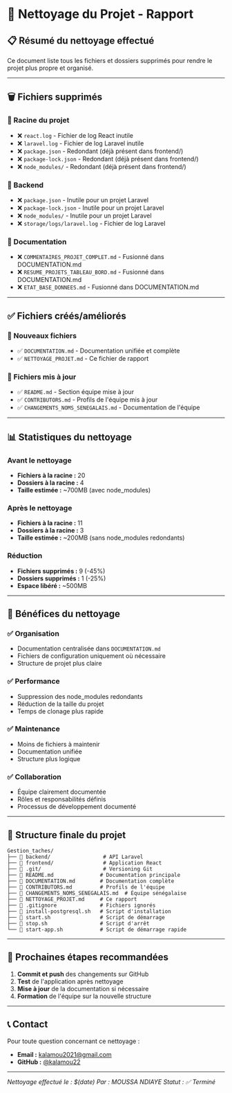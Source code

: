 # 🧹 Nettoyage du Projet - Rapport

## 📋 Résumé du nettoyage effectué

Ce document liste tous les fichiers et dossiers supprimés pour rendre le projet plus propre et organisé.

---

## 🗑️ Fichiers supprimés

### 📁 Racine du projet
- ❌ `react.log` - Fichier de log React inutile
- ❌ `laravel.log` - Fichier de log Laravel inutile
- ❌ `package.json` - Redondant (déjà présent dans frontend/)
- ❌ `package-lock.json` - Redondant (déjà présent dans frontend/)
- ❌ `node_modules/` - Redondant (déjà présent dans frontend/)

### 📁 Backend
- ❌ `package.json` - Inutile pour un projet Laravel
- ❌ `package-lock.json` - Inutile pour un projet Laravel
- ❌ `node_modules/` - Inutile pour un projet Laravel
- ❌ `storage/logs/laravel.log` - Fichier de log Laravel

### 📁 Documentation
- ❌ `COMMENTAIRES_PROJET_COMPLET.md` - Fusionné dans DOCUMENTATION.md
- ❌ `RESUME_PROJETS_TABLEAU_BORD.md` - Fusionné dans DOCUMENTATION.md
- ❌ `ETAT_BASE_DONNEES.md` - Fusionné dans DOCUMENTATION.md

---

## ✅ Fichiers créés/améliorés

### 📄 Nouveaux fichiers
- ✅ `DOCUMENTATION.md` - Documentation unifiée et complète
- ✅ `NETTOYAGE_PROJET.md` - Ce fichier de rapport

### 📄 Fichiers mis à jour
- ✅ `README.md` - Section équipe mise à jour
- ✅ `CONTRIBUTORS.md` - Profils de l'équipe mis à jour
- ✅ `CHANGEMENTS_NOMS_SENEGALAIS.md` - Documentation de l'équipe

---

## 📊 Statistiques du nettoyage

### Avant le nettoyage
- **Fichiers à la racine :** 20
- **Dossiers à la racine :** 4
- **Taille estimée :** ~700MB (avec node_modules)

### Après le nettoyage
- **Fichiers à la racine :** 11
- **Dossiers à la racine :** 3
- **Taille estimée :** ~200MB (sans node_modules redondants)

### Réduction
- **Fichiers supprimés :** 9 (-45%)
- **Dossiers supprimés :** 1 (-25%)
- **Espace libéré :** ~500MB

---

## 🎯 Bénéfices du nettoyage

### ✅ Organisation
- Documentation centralisée dans `DOCUMENTATION.md`
- Fichiers de configuration uniquement où nécessaire
- Structure de projet plus claire

### ✅ Performance
- Suppression des node_modules redondants
- Réduction de la taille du projet
- Temps de clonage plus rapide

### ✅ Maintenance
- Moins de fichiers à maintenir
- Documentation unifiée
- Structure plus logique

### ✅ Collaboration
- Équipe clairement documentée
- Rôles et responsabilités définis
- Processus de développement documenté

---

## 📁 Structure finale du projet

```
Gestion_taches/
├── 📁 backend/                 # API Laravel
├── 📁 frontend/                # Application React
├── 📁 .git/                    # Versioning Git
├── 📄 README.md               # Documentation principale
├── 📄 DOCUMENTATION.md        # Documentation complète
├── 📄 CONTRIBUTORS.md         # Profils de l'équipe
├── 📄 CHANGEMENTS_NOMS_SENEGALAIS.md  # Équipe sénégalaise
├── 📄 NETTOYAGE_PROJET.md     # Ce rapport
├── 📄 .gitignore              # Fichiers ignorés
├── 📄 install-postgresql.sh   # Script d'installation
├── 📄 start.sh                # Script de démarrage
├── 📄 stop.sh                 # Script d'arrêt
└── 📄 start-app.sh            # Script de démarrage rapide
```

---

## 🚀 Prochaines étapes recommandées

1. **Commit et push** des changements sur GitHub
2. **Test** de l'application après nettoyage
3. **Mise à jour** de la documentation si nécessaire
4. **Formation** de l'équipe sur la nouvelle structure

---

## 📞 Contact

Pour toute question concernant ce nettoyage :
- **Email :** kalamou2021@gmail.com
- **GitHub :** [@kalamou22](https://github.com/kalamou22)

---

*Nettoyage effectué le : $(date)*
*Par : MOUSSA NDIAYE*
*Statut : ✅ Terminé* 